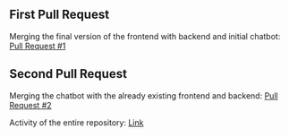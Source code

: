 ## First Pull Request
Merging the final version of the frontend with backend and initial chatbot: [Pull Request #1](https://github.com/vatsaryan07/CRUD_App/pull/1)

## Second Pull Request
Merging the chatbot with the already existing frontend and backend: [Pull Request #2](https://github.com/vatsaryan07/CRUD_App/pull/2)

Activity of the entire repository: [Link](https://github.com/vatsaryan07/CRUD_App/activity)
